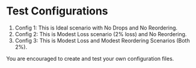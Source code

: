 # Test Configurations

1. Config 1: This is Ideal scenario with No Drops and No Reordering.
2. Config 2: This is Modest Loss scenario (2\% loss) and No Reordering.
3. Config 3: This is Modest Loss and Modest Reordering Scenarios (Both 2\%).

You are encouraged to create and test your own configuration files.
